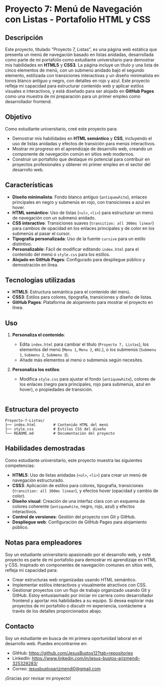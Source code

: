 # Proyecto 7: Menú de Navegación con Listas - Portafolio HTML y CSS

## Descripción
Este proyecto, titulado "Proyecto 7, Listas", es una página web estática que presenta un menú de navegación basado en listas anidadas, desarrollada como parte de mi portafolio como estudiante universitario para demostrar mis habilidades en **HTML5** y **CSS3**. La página incluye un título y una lista de cinco elementos de menú, con un submenú anidado bajo el segundo elemento, estilizada con transiciones interactivas y un diseño minimalista en tonos blanco antiguo y negro, con detalles en rojo y azul. Este proyecto refleja mi capacidad para estructurar contenido web y aplicar estilos visuales e interactivos, y está diseñado para ser alojado en **GitHub Pages** como una muestra de mi preparación para un primer empleo como desarrollador frontend.

## Objetivo
Como estudiante universitario, creé este proyecto para:
- Demostrar mis habilidades en **HTML semántico** y **CSS**, incluyendo el uso de listas anidadas y efectos de transición para menús interactivos.
- Mostrar mi progreso en el aprendizaje de desarrollo web, creando un componente de navegación común en sitios web modernos.
- Construir un portafolio que destaque mi potencial para contribuir en proyectos profesionales y obtener mi primer empleo en el sector del desarrollo web.

## Características
- **Diseño minimalista**: Fondo blanco antiguo (`antiquewhite`), enlaces principales en negro y submenús en rojo, con transiciones a azul en hover.
- **HTML semántico**: Uso de listas (`<ul>`, `<li>`) para estructurar un menú de navegación con un submenú anidado.
- **CSS interactivo**: Transiciones suaves (`transition: all 300ms linear`) para cambios de opacidad en los enlaces principales y de color en los submenús al pasar el cursor.
- **Tipografía personalizada**: Uso de la fuente `cursive` para un estilo distintivo.
- **Personalizable**: Fácil de modificar editando `index.html` para el contenido del menú o `style.css` para los estilos.
- **Alojado en GitHub Pages**: Configurado para despliegue público y demostración en línea.

## Tecnologías utilizadas
- **HTML5**: Estructura semántica para el contenido del menú.
- **CSS3**: Estilos para colores, tipografía, transiciones y diseño de listas.
- **GitHub Pages**: Plataforma de alojamiento para mostrar el proyecto en línea.

## Uso
1. **Personaliza el contenido**:
   - Edita `index.html` para cambiar el título (`Proyecto 7, Listas`), los elementos del menú (`Menu 1`, `Menu 2`, etc.), o los submenús (`Submenu 1`, `Submenu 2`, `Submenu 3`).
   - Añade más elementos al menú o submenús según necesites.

2. **Personaliza los estilos**:
   - Modifica `style.css` para ajustar el fondo (`antiquewhite`), colores de los enlaces (negro para principales, rojo para submenús, azul en hover), o propiedades de transición.
     ```
## Estructura del proyecto
```
Proyecto-7-Listas/
├── index.html        # Contenido HTML del menú
├── style.css         # Estilos CSS del diseño
└── README.md         # Documentación del proyecto
```

## Habilidades demostradas
Como estudiante universitario, este proyecto muestra las siguientes competencias:
- **HTML5**: Uso de listas anidadas (`<ul>`, `<li>`) para crear un menú de navegación estructurado.
- **CSS3**: Aplicación de estilos para colores, tipografía, transiciones (`transition: all 300ms linear`), y efectos hover (opacidad y cambio de color).
- **Diseño visual**: Creación de una interfaz clara con un esquema de colores coherente (`antiquewhite`, negro, rojo, azul) y efectos interactivos.
- **Control de versiones**: Gestión del proyecto con Git y GitHub.
- **Despliegue web**: Configuración de GitHub Pages para alojamiento público.

## Notas para empleadores
Soy un estudiante universitario apasionado por el desarrollo web, y este proyecto es parte de mi portafolio para demostrar mi aprendizaje en HTML y CSS. Inspirado en componentes de navegación comunes en sitios web, refleja mi capacidad para:
- Crear estructuras web organizadas usando HTML semántico.
- Implementar estilos interactivos y visualmente atractivos con CSS.
- Gestionar proyectos con un flujo de trabajo organizado usando Git y GitHub.
Estoy entusiasmado por iniciar mi carrera como desarrollador frontend y aportar mis habilidades a su equipo. Si desea explorar más proyectos de mi portafolio o discutir mi experiencia, contácteme a través de los detalles proporcionados abajo.

## Contacto

Soy un estudiante en busca de mi primera oportunidad laboral en el desarrollo web. Puedes encontrarme en:
- GitHub: https://github.com/JesusBustos12?tab=repositories
- LinkedIn: https://www.linkedin.com/in/jesus-bustos-arizmendi-325329283/
- Correo: jesusbustosarizmendi0@gmail.com

¡Gracias por revisar mi proyecto!
